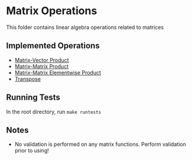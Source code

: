 # Matrix Operations

This folder contains linear algebra operations related to matrices

## Implemented Operations

- [Matrix-Vector Product](./vectorProd.cpp)
- [Matrix-Matrix Product](./matrixProd.cpp)
- [Matrix-Matrix Elementwise Product](./elementwiseProd.cpp)
- [Transpose](./transpose.cpp)

## Running Tests

In the root directory, run `make runtests`

## Notes

- No validation is performed on any matrix functions. Perform validation prior to using!